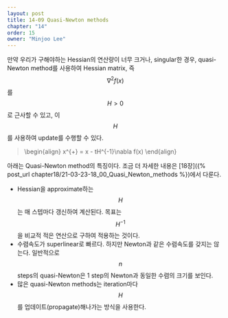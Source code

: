```yaml
---
layout: post
title: 14-09 Quasi-Newton methods
chapter: "14"
order: 15
owner: "Minjoo Lee"
---
```

<script type="text/x-mathjax-config">
MathJax.Hub.Config({
    displayAlign: "center"
    });
</script>

만약 우리가 구해야하는 Hessian의 연산량이 너무 크거나, singular한 경우, quasi-Newton method를 사용하여 Hessian matrix, 즉 $$\nabla^{2}f(x)$$를 $$H>0$$로 근사할 수 있고, 이 $$H$$를 사용하여 update를 수행할 수 있다.

>\begin{align}
>x^{+} = x - tH^{-1}\nabla f(x)
>\end{align}

아래는 Quasi-Newton method의 특징이다. 조금 더 자세한 내용은 [18장]({% post_url chapter18/21-03-23-18_00_Quasi_Newton_methods %})에서 다룬다.

* Hessian을 approximate하는 $$H$$는 매 스텝마다 갱신하여 계산된다. 목표는 $$H^{-1}$$을 비교적 적은 연산으로 구하여 적용하는 것이다.
* 수렴속도가 superlinear로 빠르다. 하지만 Newton과 같은 수렴속도를 갖지는 않는다. 일반적으로 $$n$$ steps의 quasi-Newton은 1 step의 Newton과 동일한 수렴의 크기를 보인다. 
* 많은 quasi-Newton methods는 iteration마다 $$H$$를 업데이트(propagate)해나가는 방식을 사용한다.
